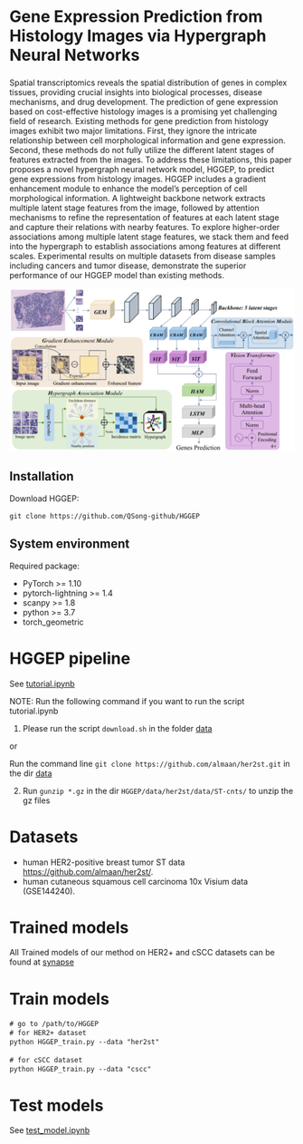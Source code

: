 # Gene Expression Prediction from Histology Images via Hypergraph Neural Networks
### 


Spatial transcriptomics reveals the spatial distribution of genes in complex tissues, providing crucial insights into biological processes, disease mechanisms, and drug development. The prediction of gene expression based on cost-effective histology images is a promising yet challenging field of research. Existing methods for gene prediction from histology images exhibit two major limitations. First, they ignore the intricate relationship between cell morphological information and gene expression. Second, these methods do not fully utilize the different latent stages of features extracted from the images. To address these limitations, this paper proposes a novel hypergraph neural network model, HGGEP, to predict gene expressions from histology images. HGGEP includes a gradient enhancement module to enhance the model’s perception of cell morphological information. A lightweight backbone network extracts multiple latent stage features from the image, followed by attention mechanisms to refine the representation of features at each latent stage and capture their relations with nearby features. To explore higher-order associations among multiple latent stage features, we stack them and feed into the hypergraph to establish associations among features at different scales. Experimental results on multiple datasets from disease samples including cancers and tumor disease, demonstrate the superior performance of our HGGEP model than existing methods.
       


![(Variational) gcn](Figures/workflow.png)

## Installation

Download HGGEP:
```
git clone https://github.com/QSong-github/HGGEP
```

## System environment
Required package:
- PyTorch >= 1.10
- pytorch-lightning >= 1.4
- scanpy >= 1.8
- python >= 3.7
- torch_geometric


# HGGEP pipeline

See [tutorial.ipynb](tutorial.ipynb)


NOTE: Run the following command if you want to run the script tutorial.ipynb
 
1.  Please run the script `download.sh` in the folder [data](https://github.com/biomed-AI/Hist2ST/tree/main/data) 

or 

Run the command line `git clone https://github.com/almaan/her2st.git` in the dir [data](https://github.com/biomed-AI/Hist2ST/tree/main/data) 

2. Run `gunzip *.gz` in the dir `HGGEP/data/her2st/data/ST-cnts/` to unzip the gz files


# Datasets

 -  human HER2-positive breast tumor ST data https://github.com/almaan/her2st/.
 -  human cutaneous squamous cell carcinoma 10x Visium data (GSE144240).

# Trained models

All Trained models of our method on HER2+ and cSCC datasets can be found at [synapse](https://www.synapse.org/Synapse:syn60239950/files/) 

# Train models

```
# go to /path/to/HGGEP
# for HER2+ dataset
python HGGEP_train.py --data "her2st"

# for cSCC dataset
python HGGEP_train.py --data "cscc"
```

# Test models

See [test_model.ipynb](test_model.ipynb)


